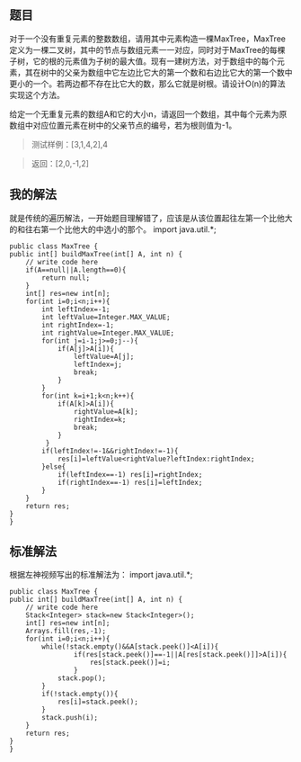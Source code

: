 ## 题目 ##

对于一个没有重复元素的整数数组，请用其中元素构造一棵MaxTree，MaxTree定义为一棵二叉树，其中的节点与数组元素一一对应，同时对于MaxTree的每棵子树，它的根的元素值为子树的最大值。现有一建树方法，对于数组中的每个元素，其在树中的父亲为数组中它左边比它大的第一个数和右边比它大的第一个数中更小的一个。若两边都不存在比它大的数，那么它就是树根。请设计O(n)的算法实现这个方法。

给定一个无重复元素的数组A和它的大小n，请返回一个数组，其中每个元素为原数组中对应位置元素在树中的父亲节点的编号，若为根则值为-1。



> 测试样例：[3,1,4,2],4

>返回：[2,0,-1,2]

## 我的解法 ##

就是传统的遍历解法，一开始题目理解错了，应该是从该位置起往左第一个比他大的和往右第一个比他大的中选小的那个。
    import java.util.*;

    public class MaxTree {
    public int[] buildMaxTree(int[] A, int n) {
        // write code here
        if(A==null||A.length==0){
            return null;
        }
        int[] res=new int[n];
        for(int i=0;i<n;i++){
            int leftIndex=-1;
            int leftValue=Integer.MAX_VALUE;
            int rightIndex=-1;
            int rightValue=Integer.MAX_VALUE;
            for(int j=i-1;j>=0;j--){
                if(A[j]>A[i]){
                    leftValue=A[j];
                    leftIndex=j;
                    break;
                }
            }
            for(int k=i+1;k<n;k++){
                if(A[k]>A[i]){
                    rightValue=A[k];
                    rightIndex=k;
                    break;
                }
             }
            if(leftIndex!=-1&&rightIndex!=-1){
            	res[i]=leftValue<rightValue?leftIndex:rightIndex;                
            }else{
                if(leftIndex==-1) res[i]=rightIndex;
                if(rightIndex==-1) res[i]=leftIndex;
            }
        }
        return res;
    }
    }

## 标准解法 ##

根据左神视频写出的标准解法为：
    import java.util.*;

    public class MaxTree {
    public int[] buildMaxTree(int[] A, int n) {
        // write code here
        Stack<Integer> stack=new Stack<Integer>();
        int[] res=new int[n];
        Arrays.fill(res,-1);
        for(int i=0;i<n;i++){
            while(!stack.empty()&&A[stack.peek()]<A[i]){
                    if(res[stack.peek()]==-1||A[res[stack.peek()]]>A[i]){
                        res[stack.peek()]=i;
                    }
                stack.pop();
            }
            if(!stack.empty()){
                res[i]=stack.peek();
            }
            stack.push(i);
        }
        return res;
    }
    }